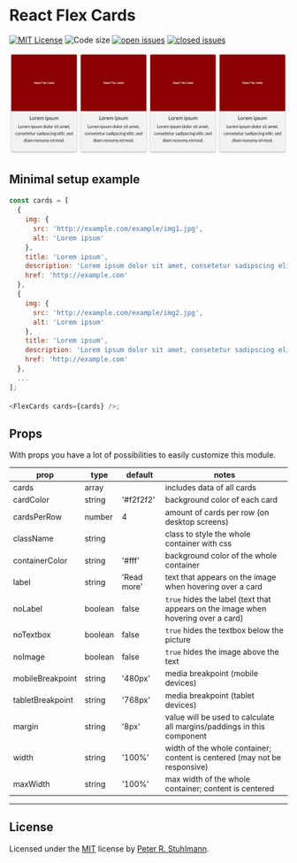 # React Flex Cards

[![MIT License](https://img.shields.io/github/license/peter-stuhlmann/ReactFlexCards.svg)](https://github.com/peter-stuhlmann/ReactFlexCards/blob/master/LICENSE)
![Code size](https://img.shields.io/github/languages/code-size/peter-stuhlmann/ReactFlexCards.svg)
[![open issues](https://img.shields.io/github/issues/peter-stuhlmann/ReactFlexCards.svg)](https://github.com/peter-stuhlmann/ReactFlexCards/issues?q=is%3Aopen+is%3Aissue)
[![closed issues](https://img.shields.io/github/issues-closed/peter-stuhlmann/ReactFlexCards.svg)](https://github.com/peter-stuhlmann/ReactFlexCards/issues?q=is%3Aissue+is%3Aclosed)

![Demo Screenshot](./demo-screenshot.png)

## Minimal setup example

```javascript
const cards = [
  {
    img: {
      src: 'http://example.com/example/img1.jpg',
      alt: 'Lorem ipsum'
    },
    title: 'Lorem ipsum',
    description: 'Lorem ipsum dolor sit amet, consetetur sadipscing elitr.',
    href: 'http://example.com'
  },
  {
    img: {
      src: 'http://example.com/example/img2.jpg',
      alt: 'Lorem ipsum'
    },
    title: 'Lorem ipsum',
    description: 'Lorem ipsum dolor sit amet, consetetur sadipscing elitr.',
    href: 'http://example.com'
  },
  ...
];

<FlexCards cards={cards} />;
```

## Props

With props you have a lot of possibilities to easily customize this module.

| prop             | type    | default     | notes                                                                             |
| ---------------- | ------- | ----------- | --------------------------------------------------------------------------------- |
| cards            | array   |             | includes data of all cards                                                        |
| cardColor        | string  | '#f2f2f2'   | background color of each card                                                     |
| cardsPerRow      | number  | 4           | amount of cards per row (on desktop screens)                                      |
| className        | string  |             | class to style the whole container with css                                       |
| containerColor   | string  | '#fff'      | background color of the whole container                                           |
| label            | string  | 'Read more' | text that appears on the image when hovering over a card                          |
| noLabel          | boolean | false       | `true` hides the label (text that appears on the image when hovering over a card) |
| noTextbox        | boolean | false       | `true` hides the textbox below the picture                                        |
| noImage          | boolean | false       | `true` hides the image above the text                                             |
| mobileBreakpoint | string  | '480px'     | media breakpoint (mobile devices)                                                 |
| tabletBreakpoint | string  | '768px'     | media breakpoint (tablet devices)                                                 |
| margin           | string  | '8px'       | value will be used to calculate all margins/paddings in this component            |
| width            | string  | '100%'      | width of the whole container; content is centered (may not be responsive)         |
| maxWidth         | string  | '100%'      | max width of the whole container; content is centered                             |

---

## License

Licensed under the [MIT](https://github.com/peter-stuhlmann/ReactFlexCards/blob/master/LICENSE) license by [Peter R. Stuhlmann](https://peter-stuhlmann-webentwicklung.de).
